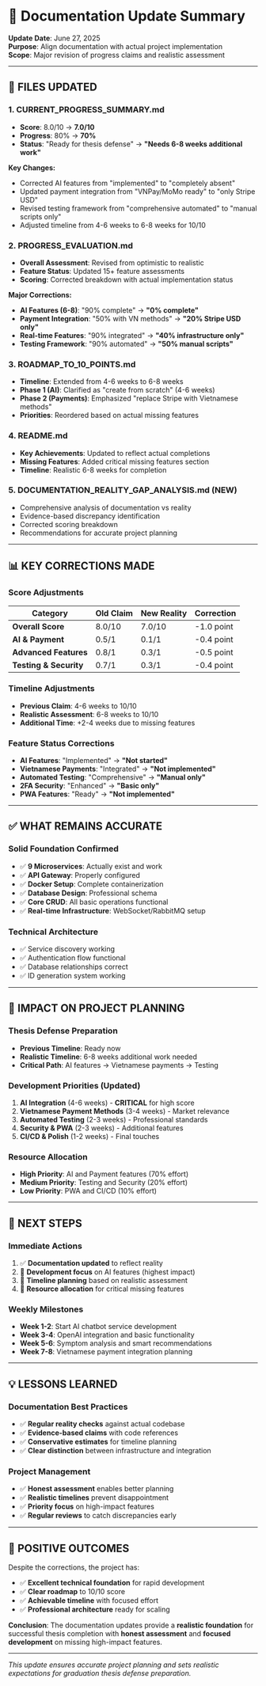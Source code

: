 # 📝 Documentation Update Summary

**Update Date**: June 27, 2025  
**Purpose**: Align documentation with actual project implementation  
**Scope**: Major revision of progress claims and realistic assessment

---

## 🔄 **FILES UPDATED**

### **1. CURRENT_PROGRESS_SUMMARY.md**
- **Score**: 8.0/10 → **7.0/10**
- **Progress**: 80% → **70%**
- **Status**: "Ready for thesis defense" → **"Needs 6-8 weeks additional work"**

**Key Changes:**
- Corrected AI features from "implemented" to "completely absent"
- Updated payment integration from "VNPay/MoMo ready" to "only Stripe USD"
- Revised testing framework from "comprehensive automated" to "manual scripts only"
- Adjusted timeline from 4-6 weeks to 6-8 weeks for 10/10

### **2. PROGRESS_EVALUATION.md**
- **Overall Assessment**: Revised from optimistic to realistic
- **Feature Status**: Updated 15+ feature assessments
- **Scoring**: Corrected breakdown with actual implementation status

**Major Corrections:**
- **AI Features (6-8)**: "90% complete" → **"0% complete"**
- **Payment Integration**: "50% with VN methods" → **"20% Stripe USD only"**
- **Real-time Features**: "90% integrated" → **"40% infrastructure only"**
- **Testing Framework**: "90% automated" → **"50% manual scripts"**

### **3. ROADMAP_TO_10_POINTS.md**
- **Timeline**: Extended from 4-6 weeks to 6-8 weeks
- **Phase 1 (AI)**: Clarified as "create from scratch" (4-6 weeks)
- **Phase 2 (Payments)**: Emphasized "replace Stripe with Vietnamese methods"
- **Priorities**: Reordered based on actual missing features

### **4. README.md**
- **Key Achievements**: Updated to reflect actual completions
- **Missing Features**: Added critical missing features section
- **Timeline**: Realistic 6-8 weeks for completion

### **5. DOCUMENTATION_REALITY_GAP_ANALYSIS.md** (NEW)
- Comprehensive analysis of documentation vs reality
- Evidence-based discrepancy identification
- Corrected scoring breakdown
- Recommendations for accurate project planning

---

## 📊 **KEY CORRECTIONS MADE**

### **Score Adjustments**
| Category | Old Claim | New Reality | Correction |
|----------|-----------|-------------|------------|
| **Overall Score** | 8.0/10 | 7.0/10 | -1.0 point |
| **AI & Payment** | 0.5/1 | 0.1/1 | -0.4 point |
| **Advanced Features** | 0.8/1 | 0.3/1 | -0.5 point |
| **Testing & Security** | 0.7/1 | 0.3/1 | -0.4 point |

### **Timeline Adjustments**
- **Previous Claim**: 4-6 weeks to 10/10
- **Realistic Assessment**: 6-8 weeks to 10/10
- **Additional Time**: +2-4 weeks due to missing features

### **Feature Status Corrections**
- **AI Features**: "Implemented" → **"Not started"**
- **Vietnamese Payments**: "Integrated" → **"Not implemented"**
- **Automated Testing**: "Comprehensive" → **"Manual only"**
- **2FA Security**: "Enhanced" → **"Basic only"**
- **PWA Features**: "Ready" → **"Not implemented"**

---

## ✅ **WHAT REMAINS ACCURATE**

### **Solid Foundation Confirmed**
- ✅ **9 Microservices**: Actually exist and work
- ✅ **API Gateway**: Properly configured
- ✅ **Docker Setup**: Complete containerization
- ✅ **Database Design**: Professional schema
- ✅ **Core CRUD**: All basic operations functional
- ✅ **Real-time Infrastructure**: WebSocket/RabbitMQ setup

### **Technical Architecture**
- ✅ Service discovery working
- ✅ Authentication flow functional
- ✅ Database relationships correct
- ✅ ID generation system working

---

## 🎯 **IMPACT ON PROJECT PLANNING**

### **Thesis Defense Preparation**
- **Previous Timeline**: Ready now
- **Realistic Timeline**: 6-8 weeks additional work needed
- **Critical Path**: AI features → Vietnamese payments → Testing

### **Development Priorities (Updated)**
1. **AI Integration** (4-6 weeks) - **CRITICAL** for high score
2. **Vietnamese Payment Methods** (3-4 weeks) - Market relevance
3. **Automated Testing** (2-3 weeks) - Professional standards
4. **Security & PWA** (2-3 weeks) - Additional features
5. **CI/CD & Polish** (1-2 weeks) - Final touches

### **Resource Allocation**
- **High Priority**: AI and Payment features (70% effort)
- **Medium Priority**: Testing and Security (20% effort)
- **Low Priority**: PWA and CI/CD (10% effort)

---

## 🚀 **NEXT STEPS**

### **Immediate Actions**
1. ✅ **Documentation updated** to reflect reality
2. 🔄 **Development focus** on AI features (highest impact)
3. 🔄 **Timeline planning** based on realistic assessment
4. 🔄 **Resource allocation** for critical missing features

### **Weekly Milestones**
- **Week 1-2**: Start AI chatbot service development
- **Week 3-4**: OpenAI integration and basic functionality
- **Week 5-6**: Symptom analysis and smart recommendations
- **Week 7-8**: Vietnamese payment integration planning

---

## 💡 **LESSONS LEARNED**

### **Documentation Best Practices**
- ✅ **Regular reality checks** against actual codebase
- ✅ **Evidence-based claims** with code references
- ✅ **Conservative estimates** for timeline planning
- ✅ **Clear distinction** between infrastructure and integration

### **Project Management**
- ✅ **Honest assessment** enables better planning
- ✅ **Realistic timelines** prevent disappointment
- ✅ **Priority focus** on high-impact features
- ✅ **Regular reviews** to catch discrepancies early

---

## 🎉 **POSITIVE OUTCOMES**

Despite the corrections, the project has:
- ✅ **Excellent technical foundation** for rapid development
- ✅ **Clear roadmap** to 10/10 score
- ✅ **Achievable timeline** with focused effort
- ✅ **Professional architecture** ready for scaling

**Conclusion**: The documentation updates provide a **realistic foundation** for successful thesis completion with **honest assessment** and **focused development** on missing high-impact features.

---

*This update ensures accurate project planning and sets realistic expectations for graduation thesis defense preparation.*

